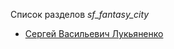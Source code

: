 Список разделов *sf_fantasy_city*

* [Сергей Васильевич Лукьяненко](/books/sf_fantasy_city/Сергей%20Васильевич%20Лукьяненко)